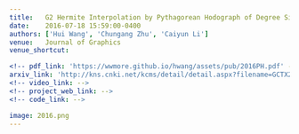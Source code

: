 ```yaml
---
title:   G2 Hermite Interpolation by Pythagorean Hodograph of Degree Six (in Chinese)
date:    2016-07-18 15:59:00-0400
authors: ['Hui Wang', 'Chungang Zhu', 'Caiyun Li']
venue:   Journal of Graphics 
venue_shortcut: 

<!-- pdf_link: 'https://wwmore.github.io/hwang/assets/pub/2016PH.pdf' -->
arxiv_link: 'http://kns.cnki.net/kcms/detail/detail.aspx?filename=GCTX201602003&dbcode=CJFQ&dbname=CJFD2016&v='
<!-- video_link: -->
<!-- project_web_link: -->
<!-- code_link: -->

image: 2016.png
---
```


